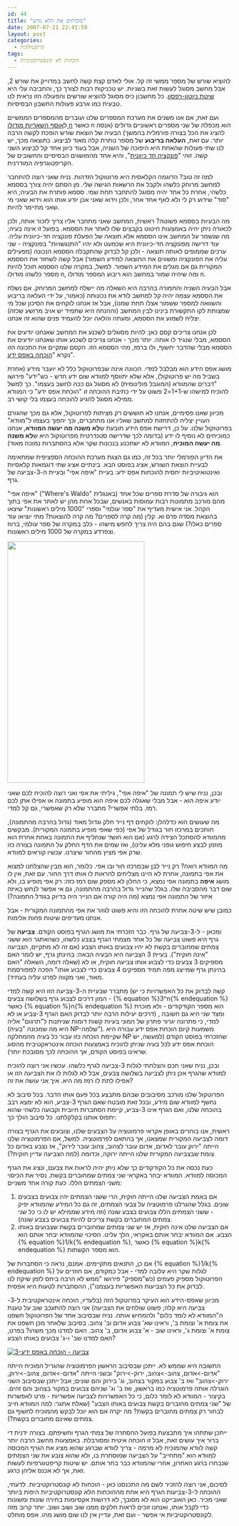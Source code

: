 ```yaml
---
id: 44
title: "מוכיחים את הלא נודע"
date: 2007-07-21 22:41:59
layout: post
categories: 
  - קריפטולוגיה
tags:
  - הוכחות לא קונסטרוקטיביות
---
```

להוציא שורש של מספר ממשי זה קל. אולי לאדם קצת קשה לחשב במדוייק את שורש 2, אבל מחשב מסוגל לעשות זאת בשניות. יש טכניקות רבות לצורך כך, והחביבה עלי היא <a href="http://he.wikipedia.org/wiki/%D7%A9%D7%99%D7%98%D7%AA_%D7%A0%D7%99%D7%95%D7%98%D7%95%D7%9F-%D7%A8%D7%A4%D7%A1%D7%95%D7%9F">שיטת ניוטון-רפסון</a>. כל מחשבון כיס מסוגל להוציא שורשים והפעולה הזו נראית לנו טבעית כמו ארבע פעולות החשבון הבסיסיות.

ועם זאת, אם אנו משנים את מערכת המספרים שלנו ועוברים מהמספרים הממשיים ל<a href="http://he.wikipedia.org/wiki/%D7%97%D7%91%D7%95%D7%A8%D7%AA_%D7%90%D7%95%D7%99%D7%9C%D7%A8">אוסף השאריות מודולו n</a> כאשר n הוא מכפלה של שני מספרים ראשוניים גדולים (אנסה להציג את הכל בצורה פורמלית בהמשך) הבעיה של הוצאת שורש הופכת לקשה הרבה יותר. עם זאת, <strong>העלאה בריבוע</strong><em> </em>של מספר נותרת קלה מאוד לביצוע. כתוצאה מכך, יש לנו שתי פעולות שהאחת היא היפוכה של השניה, אבל בעוד כיוון אחד קל לביצוע השני קשה. זוהי "<a href="http://he.wikipedia.org/wiki/%D7%A4%D7%95%D7%A0%D7%A7%D7%A6%D7%99%D7%94_%D7%97%D7%93_%D7%9B%D7%99%D7%95%D7%95%D7%A0%D7%99%D7%AA">פונקציה חד כיוונית</a>", והיא אחד מהמושגים הבסיסיים והחשובים של הקריפטוגרפיה המודרנית.

למה זה טוב? הדוגמה הקלאסית היא פרוטוקול הזדהות. נניח שאני רוצה להתחבר למחשב מרוחק כלשהו ולקבל את הרשאות הגישה שלי. מן הסתם יהיה צורך בססמא כלשהי, אחרת כל אחד יהיה מסוגל להתחבר תחת שמי. ססמא פותרת את הבעיה; היא "סוד" שידוע רק לי ולא לאף אחד אחר, ולכן וידוא שאני אכן יודע אותו הוא וידוא שאני מי שאני מתיימר להיות.

מה הבעיות בססמא פשוטה? ראשית, המחשב שאני מתחבר אליו צריך לזכור אותה, ולכן לכאורה ניתן יהיה באמצעות חיטוט בקבצים שלו לאתר את הססמא. בפועל זו אינה בעיה; מה שנשמר על המחשב אינו הססמא אלא תוצאה של הפעלת פונקציה חד-כיוונית עליה. עוד דרישה מפונקציה חד-כיוונית היא שכמעט ולא יהיו "התנגשויות" בפונקציה - שני ערכים שממופים לאותה תוצאה - ולכן קל לבדוק שהתקבלה הססמא הנכונה (מפעילים עליה את הפונקציה ומשווים את התוצאה למידע השמור) אבל קשה לשחזר את הססמא המקורית גם אם מגלים את המידע השמור. למשל, במקרה שלנו הססמא תוכל להיות מספר כלשהו מודולו n, ומה שיהיה שמור במחשב הוא ריבוע המספר מודולו n.

אבל הבעיה השניה והחמורה בהרבה היא השאלה מה יישלח למחשב המרוחק. אם נשלח את הססמא עצמה יהיה קל למחשב לודא את נכונותה (כאמור, על ידי העלאה בריבוע והשוואה למספר ששמור אצלו תחת שמנו), אבל אז אנחנו לוקחים את הסיכון שכל מי שמצותת לקו התקשורת בינינו לבין המחשב (וההנחה היא שתמיד יש אויב מרושע שכזה) יצליח לשמוע את הססמא, ומעתה והלאה יוכל להעמיד פנים שהוא זה אנחנו.

לכן אנחנו צריכים קסם כאן: להיות מסוגלים לשכנע את המחשב שאנחנו יודעים את הססמא, מבלי שנגיד לו אותה. יותר מכך - אנחנו צריכים לשכנע אותו שאנחנו יודעים את הססמא מבלי שהדבר יחשוף, ולו ברמז, מהי הססמא הזו. הקסם שמקיים את התכונה הזו נקרא "<a href="http://he.wikipedia.org/wiki/%D7%94%D7%95%D7%9B%D7%97%D7%94_%D7%91%D7%90%D7%A4%D7%A1_%D7%99%D7%93%D7%A2">הוכחה באפס ידע</a>".

מושג אפס הידע הוא מבלבל למדי. הכוונה אינה שבפרוטוקול כלל לא יועבר מידע (אחרת בשביל מה יש פרוטוקול), אלא שלא יתווסף למוודא שום ידע חדש - כש"ידע" פירושו "דברים שהמוודא (המוגבל פולינומית) לא מסוגל גם ככה לחשב בעצמו". כך למשל להוכיח למישהו ש-1+1=2 פשוט על ידי כתיבת ההוכחה זו "הוכחת אפס ידע" כי המוודא ממילא מסוגל להגיע להוכחה בעצמו בלי קושי רב.

מכיוון שאנו פסימיים, אנחנו לא חוששים רק מציתות לפרוטוקול, אלא גם מכך שהגורם העויין יצליח להתחזות למחשב שאליו אנו מתחברים, וכך יהפוך בעצמו ל"מוודא" בפרוטוקול שלנו. על כן, דרישת אפס הידע תובעת ש<strong>לא משנה מה יעשה המוודא</strong>, אנחנו כמוכיחים לא נוסיף לו ידע (בדומה לכך שדרישה סטנדרטית מפרוטוקול היא ש<strong>לא משנה מה יעשה המוכיח</strong>, המוודא לא ישתכנע בנכונות שקר אלא בהסתברות נמוכה מאוד).

את הדיון הפורמלי יותר בכל זה, כמו גם הצגת מערכת ההוכחה הספציפית שמתאימה לבעיית הוצאת השורש, אציג בפוסט הבא. בינתיים אציג שתי דוגמאות קלאסיות ואינטואיטיביות יחסית להוכחות אפס ידע: בעיית "איפה אפי" ובעיית ה-3-צביעה של גרף.

"איפה אפי" ("Where's Waldo" באנגלית) הוא גיבורה של סדרת ספרים שכל אחד מהם מורכב מתמונות רבות עמוסות באנשים, שבכל אחת מהן יש לאתר את אפי בתוך הקהל. אני אישית מעדיף את "ספר עולמי" וספרי "1000 מילים ראשונות" שיצאו בהוצאת מסדה פרס וא. קלין (מה קרה לספרים? מה קרה להוצאות? מתי יוציאו עוד ספרים כאלו?) שגם בהם היה צריך לחפש מישהו - כלב במקרה של ספר עולמי, ברווז וצפרדע במקרה של 1000 מילים ראשונות.

<a href="http://www.gadial.net/wp-content/uploads/2007/07/0906200977958waldo.jpeg"><img class="alignnone size-full wp-image-2283" title="0906200977958waldo" src="http://www.gadial.net/wp-content/uploads/2007/07/0906200977958waldo.jpeg" alt="" width="307" height="541" /></a>

ובכן, נניח שיש לי תמונה של "איפה אפי", גיליתי את אפי ואני רוצה להוכיח לכם שאני יודע איפה הוא - אבל מבלי שאגלה לכם איפה הוא מופיע בתמונה או אפילו אתן לכם רמז. בלתי אפשרי? מתברר שלא רק שאפשרי, גם קל למדי.

מה שעושים הוא כדלהלן: לוקחים דף נייר חלק וגדול מאוד (גדול בהרבה מהתמונה), חותכים במרכזו חור בגודל של אפי (כפי שאפי מופיע בתמונה המקורית). מבקשים מהמוודא להסתכל הצידה לרגע (אם הוא חושד שנחליף את התמונה באחת אחרת הוא מוזמן לבצע חיפוש גופני מלא עלינו), ואז שמים את הדף החלק על התמונה בצורה כזו שרק אפי מציץ מהחור שיצרנו. עכשיו קוראים למוודא.

מה המוודא רואה? רק נייר לבן שבמרכזו חור ובו אפי. כלומר, הוא מבין שהצלחנו למצוא את אפי בתמונה, אחרת לא היינו מצליחים להראות לו אותו דרך החור. עם זאת, אין לו מושג <strong>איפה</strong> בתמונה אפי נמצא, כי החלון לא מספק שום רמז כזה: רק אפי מופיע בו, ולא שום דבר מהסביבה שלו. בגלל שהנייר גדול בהרבה מהתמונה, גם אי אפשר לנחש באיזה איזור של התמונה אפי נמצא (מה היה קורה אם הנייר היה בדיוק בגודל התמונה?)

כמובן שיש שיטה אחרת להוכחה הזו והיא פשוט לגזור את אפי מהתמונה המקורית - אבל אנחנו מעדיפים שיטות פחות אלימות.

ומכאן - ל-3-צביעה של גרף. כבר הזכרתי את מושג הגרף בפוסט הקודם. <strong>צביעה</strong> של גרף היא פשוט צביעה של כל אחד מצמתי הגרף בצבע כלשהו, כשהאתגר הוא ששני צמתים שמחוברים בקשת לא יהיו צבועים באותו הצבע (אם זה לא מתקיים, הצביעה "אינה חוקית"). בעיית 3 הצביעה היא הבעיה הבאה: בהינתן גרף, יש לומר האם מספיקים 3 צבעים כדי לצבוע אותו צביעה חוקית, או לא (שאלה דומה, השאלה "האם בהינתן גרף שמייצג מפה תמיד מספיקים 4 צבעים כדי לצבוע אותו" הפכה למפורסמת מאוד, ואני מקווה לפרט עליה בעתיד).

מתברר שבעיית ה-3-צביעה הזו היא קשה למדי (קשה לבדוק את כל האפשרויות כי יש המון דרכים לצבוע גרף בשלושה צבעים - {% equation %}3^n{% endequation %} כאשר {% equation %}n{% endequation %} הוא מספר הקודקודים - ולא מוכרת דרכים יעילות הרבה יותר לבדוק האם הגרף 3-צביע או לא) , ומצד שני היא גם חשובה למדי, כי פתרונה יגרור פתרון של המוני בעיות קשות דומות שניתנות ל"תרגום" אליה (היא מה שמכונה "בעיה NP-שלמה"). משמעות קיום הוכחת אפס ידע עבורה היא שקיימת הוכחה כזו עבור כל בעיה מהמחלקה NP שהזכרתי בפוסט הקודם (למעשה, יש הוכחת אפס ידע לכל בעיה שניתן להוכיח באמצעות הוכחה אינטראקטיבית מהסוג שראינו בפוסט הקודם, אך ההוכחה לכך מסובכת יותר).

ובכן, נניח שאני חכם והצלחתי לגלות 3-צביעה לגרף כלשהו. עכשיו אני רוצה להוכיח למוודא שהגרף אכן ניתן לצביעה בשלושה צבעים, אבל לא לגלות לו את הצביעה הזו או אפילו לתת לו רמז מה היא. איך אני עושה את זה?

הפרוטקול שלנו מורכב מסיבובים שבהם מתבצע בכל פעם אותו הדבר. בכל סיבוב לא נחשף למוודא שום מידע, ובכל זאת מובטח שאם הגרף 3-צביע, הוא לא ימצא רבב בהוכחה שלנו, ואם הגרף אינו 3-צביע, קיימת הסתברות חיובית וקבועה כלשהי שהוא יתפוס אותנו בקלקלתנו. כל סיבוב הולך כך:

ראשית, אנו בוחרים באופן אקראי פרמוטציה על הצבעים שלנו, וצובעים את הגרף בצורה דומה לצביעה המקורית שמצאנו, אך בהתאם לפרמוטציה. למשל, אם הפרמוטציה שלנו הייתה "ירוק עובר לאדום, אדום עובר לצהוב, צהוב עובר לירוק", אז נצבע באדום כל צומת שבצביעה המקורית שלנו הייתה ירוקה, וכדומה (למה הצביעה עדיין חוקית?)

כעת נכסה את כל הקודקודים כך שלא ניתן יהיה לראות את צבעם, ונציג את הגרף המכוסה למוודא. המוודא יבחר באקראי שני צמתים שמחוברים בקשת. נסיר את הכיסוי משני הצמתים הללו. כעת קורה אחד משניים:
<ol>
	<li>אם באמת הצביעה שלנו הייתה חוקית, הרי ששני הצמתים יהיו צבועים בצבעים שונים. בגלל שהגרלנו פרמוטציה על צבעי הצמתים, זה גם כל המידע שהמוודא יפיק - ששני הצמתים הללו צבועים בצבע שונה (וזה מידע שממילא יש לו כי כל שני צמתים המחוברים בקשת צריכים להיות צבועים בצבע שונה).</li>
	<li>אם הצביעה שלנו אינה חוקית, אז יש שני צמתים שמחוברים בקשת שצבועים באותו הצבע. אם המוודא יבחר אותם באקראי, הלך עלינו. הסיכוי שהמוודא יבחר אותם הוא {% equation %}1/k{% endequation %}, כאשר {% equation %}k{% endequation %} הוא מספר הקשתות.</li>
</ol>
אם כן, התנאים מתקיימים. אמנם, נראה כי הסתברות של {% equation %}1/k{% endequation %} לגלות שקר היא עלובה למדי - אבל כמקודם, אם חוזרים על הפרוטוקול מספיק פעמים (כש"מספיק" פירושו "ממש לא הרבה ביחס לזמן שיקח לנו לבדוק את כל הצביעות האפשריות בעצמנו"), ההסתברות לטעות היא אפסית.

מכיוון שאפס-הידע הוא העיקר בפרוטקול הזה (בלעדיו, הוכחה אינטראקטיבית ל-3-צביעה היא קלה; פשוט שולחים את הצביעה) אני רוצה להתעכב שוב על טענת ה"המוודא לא לומד כלום" ולהמחיש אותה. נניח שבסיבוב אחד של הפרוטוקול חשפנו את צומת א' וצומת ב', וראינו שא' צבוע אדום וב' צהוב. בסיבוב שלאחר מכן חשפנו את צומת א' וצומת ג', וראינו שוב - א' צבוע אדום, ב' צהוב. האם למדנו מכך משהו? בפרט, האם למדנו שב' ו-ג' צבועים באותו הצבע?

<a title="3-צביעה - הוכחה באפס ידע" href="http://www.gadial.net/wp-content/uploads/2007/07/3colzkp.png"><img src="http://www.gadial.net/wp-content/uploads/2007/07/3colzkp.png" alt="3-צביעה - הוכחה באפס ידע" /></a>

התשובה היא שממש לא. ייתכן שבסיבוב הראשון הפרמוטציה שהגריל המוכיח הייתה "אדום-&gt;אדום, צהוב-&gt;צהוב, ירוק-&gt;ירוק" ובשני הייתה "אדום-&gt;אדום, צהוב-&gt;ירוק, ירוק-&gt;צהוב" ואז ב' צבוע במקור בצהוב, וג' בירוק והם שונים; אבל ייתכן שבסיבוב השני הוגרלה אותה פרמוטציה כמו בראשון, ואז ב' וג' שניהם צבועים במקור בצהוב והם זהים. בקיצור - המוודא לא לומד כלום, כי כל האפשרויות לצביעה אפשריות - פרט לאפשרות של "שני צמתים מחוברים בקשת צבועים באותו הצבע" (שאלת אתגר: למה המוודא חייב לבחור רק צמתים מחוברים בקשת? מה יקרה אם הוא יוכל לבקש מהמוכיח לחשוף גם צמתים שאינם מחוברים בקשת?).

ייתכן שתתהו איך מתבצעת בפועל ההסתרה של צמתי הגרף וחשיפתם. בצורה ידנית די ברור איך עושים זאת, אבל זו הוכחה איטית ומסורבלת. באמצעות מחשב הרבה יותר קשה לוודא שהמוכיח לא מרמה - צריך לוודא שברגע שהוא מציג את הגרף המכוסה למוודא הוא "מתחייב" על הצביעה שמוסתרת בו, ולא שהוא צובע את שני הצמתים שנבחרו ברגע האחרון, אחרי שהמוודא כבר בחר אותם. יש שיטות קריפטוגרפיות לעשות זאת, אך לא אכנס אליהן כרגע.

לסיכום, אני רוצה להזכיר לשם מה התכנסנו כאן - הוכחות לא קונסטרוקטיביות. לדעתי, ההוכחה ל-3-צביעות הגרף היא אחת מההוכחות הלא קונסטרוקטיביות היפות ביותר שאני מכיר. כאן האובייקט הוא לא מסובך, לא דרושות אקסיומות בחירה שונות ומשונות כדי לקבל אותו, ואנחנו זוכים לראות חלקים ממנו שוב ושוב ושוב. יותר קרוב מזה לקונסטרוקטיביות אי אפשר - ועם זאת, עדיין אין לנו שום מושג מהו. אפס מוחלט.
